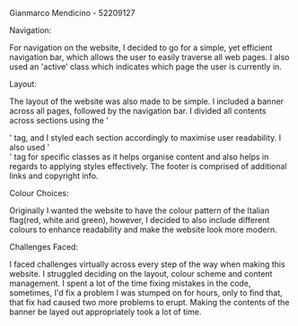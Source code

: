 Gianmarco Mendicino - 52209127 

Navigation:

For navigation on the website, I decided to go for a simple, yet efficient navigation bar, which allows the user to easily traverse all web pages. I also used an 'active' class which indicates which page the user is currently in. 

Layout:

The layout of the website was also made to be simple. I included a banner across all pages, followed by the navigation bar. I divided all contents across sections using the '<section>' tag, and I styled each section accordingly to maximise user readability. I also used '<div>' tag for specific classes as it helps organise content and also helps in regards to applying styles effectively. The footer is comprised of additional links and copyright info.

Colour Choices:

Originally I wanted the website to have the colour pattern of the Italian flag(red, white and green), however, I decided to also include different colours to enhance readability and make the website look more modern. 

Challenges Faced:

I faced challenges virtually across every step of the way when making this website. I struggled deciding on the layout, colour scheme and content management. I spent a lot of the time fixing mistakes in the code, sometimes, I'd fix a problem I was stumped on for hours, only to find that, that fix had caused two more problems to erupt. Making the contents of the banner be layed out appropriately took a lot of time. 
